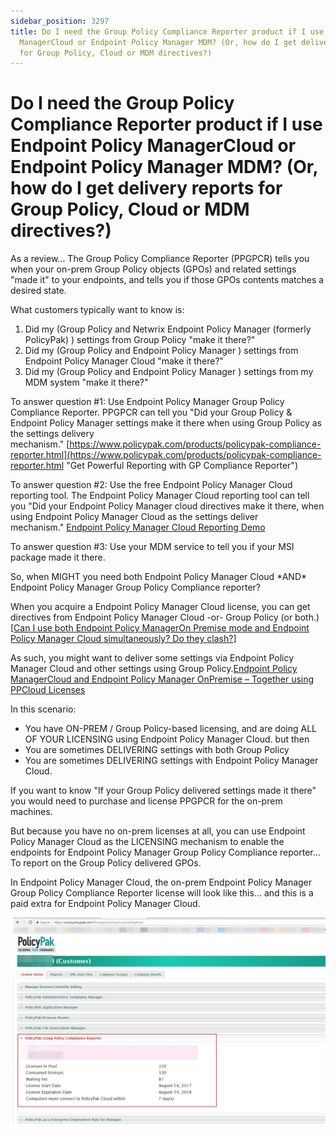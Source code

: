 ```yaml
---
sidebar_position: 3297
title: Do I need the Group Policy Compliance Reporter product if I use Endpoint Policy
  ManagerCloud or Endpoint Policy Manager MDM? (Or, how do I get delivery reports
  for Group Policy, Cloud or MDM directives?)
---
```


# Do I need the Group Policy Compliance Reporter product if I use Endpoint Policy ManagerCloud or Endpoint Policy Manager MDM? (Or, how do I get delivery reports for Group Policy, Cloud or MDM directives?)

As a review… The Group Policy Compliance Reporter (PPGPCR) tells you when your on-prem Group Policy objects (GPOs) and related settings "made it" to your endpoints, and tells you if those GPOs contents matches a desired state.

What customers typically want to know is:

1. Did my (Group Policy and Netwrix Endpoint Policy Manager (formerly PolicyPak) ) settings from Group Policy "make it there?"
2. Did my (Group Policy and Endpoint Policy Manager ) settings from Endpoint Policy Manager Cloud "make it there?"
3. Did my (Group Policy and Endpoint Policy Manager ) settings from my MDM system "make it there?"

To answer question #1: Use Endpoint Policy Manager Group Policy Compliance Reporter. PPGPCR can tell you "Did your Group Policy & Endpoint Policy Manager settings make it there when using Group Policy as the settings delivery mechanism." [https://www.policypak.com/products/policypak-compliance-reporter.html](https://www.policypak.com/products/policypak-compliance-reporter.html "Get Powerful Reporting with GP Compliance Reporter")

To answer question #2: Use the free Endpoint Policy Manager Cloud reporting tool. The Endpoint Policy Manager Cloud reporting tool can tell you "Did your Endpoint Policy Manager cloud directives make it there, when using Endpoint Policy Manager Cloud as the settings deliver mechanism." [Endpoint Policy Manager Cloud Reporting Demo](../Video/Cloud/Reports)

To answer question #3: Use your MDM service to tell you if your MSI package made it there. 

So, when MIGHT you need both Endpoint Policy Manager Cloud \*AND\* Endpoint Policy Manager Group Policy Compliance reporter?

When you acquire a Endpoint Policy Manager Cloud license, you can get directives from Endpoint Policy Manager Cloud -or- Group Policy (or both.) [[Can I use both Endpoint Policy ManagerOn Premise mode and Endpoint Policy Manager Cloud simultaneously? Do they clash?](../Tips/OnPremiseCloud)]

As such, you might want to deliver some settings via Endpoint Policy Manager Cloud and other settings using Group Policy.[Endpoint Policy ManagerCloud and Endpoint Policy Manager OnPremise – Together using PPCloud Licenses](../Video/Cloud/Integration/OnPremise)

In this scenario:

* You have ON-PREM / Group Policy-based licensing, and are doing ALL OF YOUR LICENSING using Endpoint Policy Manager Cloud. but then
* You are sometimes DELIVERING settings with both Group Policy
* You are sometimes DELIVERING settings with Endpoint Policy Manager Cloud.

If you want to know "If your Group Policy delivered settings made it there" you would need to purchase and license PPGPCR for the on-prem machines.

But because you have no on-prem licenses at all, you can use Endpoint Policy Manager Cloud as the LICENSING mechanism to enable the endpoints for Endpoint Policy Manager Group Policy Compliance reporter… To report on the Group Policy delivered GPOs.

In Endpoint Policy Manager Cloud, the on-prem Endpoint Policy Manager Group Policy Compliance Reporter license will look like this… and this is a paid extra for Endpoint Policy Manager Cloud.

![](../../../../../static/images/PolicyPak/Content/Resources/Images/GPOCompilanceReporter/684_1_gpcr-faq-2-img-1.jpg)